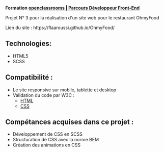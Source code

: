 __Formation <a href="https://openclassrooms.com/fr/paths/314-developpeur-front-end">openclassrooms | Parcours Développeur Front-End</a>__
<p>Projet N° 3 pour la réalisation d'un site web pour le restaurant OhmyFood</p>
<p>Lien du site : https://flaaroussi.github.io/OhmyFood/</p> 

## Technologies:
   * HTML5
   * SCSS

## Compatibilité :
   * Le site responsive sur mobile, tablette et desktop
   * Validation du code par W3C :
      - <a href="https://validator.w3.org/nu/?doc=https%3A%2F%2Fflaaroussi.github.io%2FFaizaLaaroussi_3_22042021%2F">HTML</a>
      - <a href="http://jigsaw.w3.org/css-validator/validator?uri=https%3A%2F%2Fflaaroussi.github.io%2FFaizaLaaroussi_3_22042021%2F&profile=css3svg&usermedium=all&warning=1&vextwarning=&lang=fr">CSS</a>
      
## Compétances acquises dans ce projet :
   * Développement de CSS en <a>SCSS</a>
   * <a>Structuration de CSS avec la norme BEM</a>
   * Création des animations en CSS

